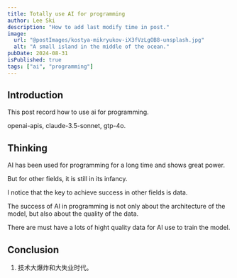 ```yaml
---
title: Totally use AI for programming
author: Lee Ski
description: "How to add last modify time in post."
image:
  url: "@postImages/kostya-mikryukov-iX3fVzLgOB8-unsplash.jpg"
  alt: "A small island in the middle of the ocean."
pubDate: 2024-08-31
isPublished: true
tags: ["ai", "programming"]
---
```


## Introduction

This post record how to use ai for programming.

openai-apis, claude-3.5-sonnet, gtp-4o.

## Thinking

AI has been used for programming for a long time and shows great power.

But for other fields, it is still in its infancy.

I notice that the key to achieve success in other fields is data.

The success of AI in programming is not only about the architecture of the model, but also about the quality of the data.

There are must have a lots of hight quality data for AI use to train the model.

## Conclusion

1. 技术大爆炸和大失业时代。
